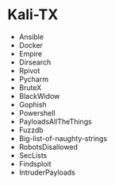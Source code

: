 # Kali-TX

- Ansible
- Docker
- Empire
- Dirsearch
- Rpivot
- Pycharm
- BruteX
- BlackWidow
- Gophish
- Powershell
- PayloadsAllTheThings
- Fuzzdb
- Big-list-of-naughty-strings
- RobotsDisallowed
- SecLists
- Findsploit
- IntruderPayloads
